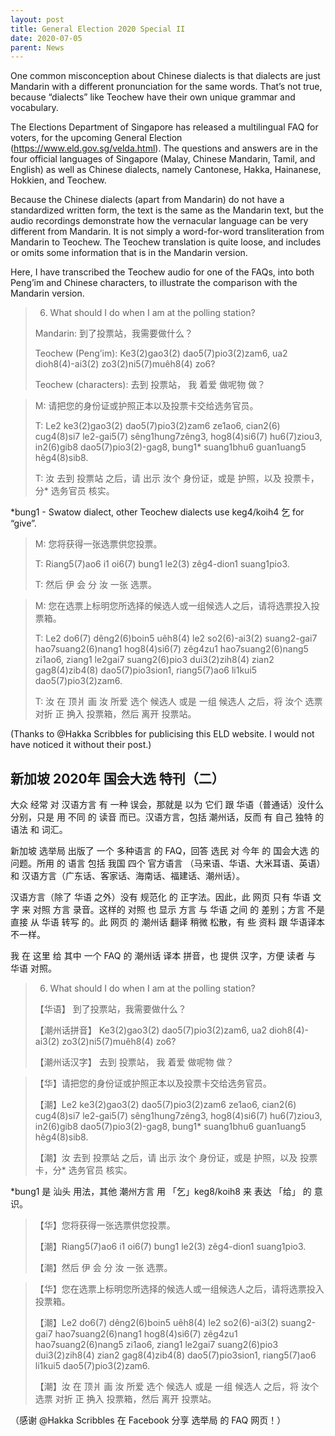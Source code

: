 ```yaml
---
layout: post
title: General Election 2020 Special II
date: 2020-07-05
parent: News
---
```


One common misconception about Chinese dialects is that dialects are just Mandarin with a different pronunciation for the same words. That’s not true, because “dialects” like Teochew have their own unique grammar and vocabulary.

The Elections Department of Singapore has released a multilingual FAQ for voters, for the upcoming General Election (https://www.eld.gov.sg/velda.html). The questions and answers are in the four official languages of Singapore (Malay, Chinese Mandarin, Tamil, and English) as well as Chinese dialects, namely Cantonese, Hakka, Hainanese, Hokkien, and Teochew.

Because the Chinese dialects (apart from Mandarin) do not have a standardized written form, the text is the same as the Mandarin text, but the audio recordings demonstrate how the vernacular language can be very different from Mandarin. It is not simply a word-for-word transliteration from Mandarin to Teochew. The Teochew translation is quite loose, and includes or omits some information that is in the Mandarin version.

Here, I have transcribed the Teochew audio for one of the FAQs, into both Peng’im and Chinese characters, to illustrate the comparison with the Mandarin version.

> 6. What should I do when I am at the polling station?
>
> Mandarin: 到了投票站，我需要做什么？
>
> Teochew (Peng’im): Ke3(2)gao3(2) dao5(7)pio3(2)zam6, ua2 dioh8(4)-ai3(2) zo3(2)ni5(7)muêh8(4) zo6?
>
> Teochew (characters): 去到 投票站， 我 着爱 做呢物 做？

> M: 请把您的身份证或护照正本以及投票卡交给选务官员。
>
> T: Le2 ke3(2)gao3(2) dao5(7)pio3(2)zam6 ze1ao6, cian2(6) cug4(8)si7 le2-gai5(7) sêng1hung7zêng3, hog8(4)si6(7) hu6(7)ziou3, in2(6)gib8 dao5(7)pio3(2)-gag8, bung1\* suang1bhu6 guan1uang5 hêg4(8)sib8.
>
> T: 汝 去到 投票站 之后，请 出示 汝个 身份证，或是 护照，以及 投票卡，分\* 选务官员 核实。

\*bung1 - Swatow dialect, other Teochew dialects use keg4/koih4 乞 for “give”.

> M: 您将获得一张选票供您投票。  
>
> T: Riang5(7)ao6 i1 oi6(7) bung1 le2(3) zêg4-dion1 suang1pio3.
>
> T: 然后 伊 会 分 汝 一张 选票。

> M: 您在选票上标明您所选择的候选人或一组候选人之后，请将选票投入投票箱。
>
> T: Le2 do6(7) dêng2(6)boin5 uêh8(4) le2 so2(6)-ai3(2) suang2-gai7 hao7suang2(6)nang1 hog8(4)si6(7) zêg4zu1 hao7suang2(6)nang5 zi1ao6, ziang1 le2gai7 suang2(6)pio3 dui3(2)zih8(4) zian2 gag8(4)zib4(8) dao5(7)pio3sion1, riang5(7)ao6 li1kui5 dao5(7)pio3(2)zam6.
>
> T: 汝 在 顶爿 画 汝 所爱 选个 候选人 或是 一组 候选人 之后，将 汝个 选票 对折 正 捔入 投票箱，然后 离开 投票站。

(Thanks to \@Hakka Scribbles for publicising this ELD website. I would not have noticed it without their post.)

## 新加坡 2020年 国会大选 特刊（二）

大众 经常 对 汉语方言 有 一种 误会，那就是 以为 它们 跟 华语（普通话）没什么 分别，只是 用 不同 的 读音 而已。汉语方言，包括 潮州话，反而 有 自己 独特 的 语法 和 词汇。

新加坡 选举局 出版了 一个 多种语言 的 FAQ，回答 选民 对 今年 的 国会大选 的 问题。所用 的 语言 包括 我国 四个 官方语言 （马来语、华语、大米耳语、英语）和 汉语方言（广东话、客家话、海南话、福建话、潮州话）。

汉语方言（除了 华语 之外）没有 规范化 的 正字法。因此，此 网页 只有 华语 文字 来 对照 方言 录音。这样的 对照 也 显示 方言 与 华语 之间 的 差别；方言 不是 直接 从 华语 转写 的。此 网页 的 潮州话 翻译 稍微 松散，有 些 资料 跟 华语译本 不一样。

我 在 这里 给 其中 一个 FAQ 的 潮州话 译本 拼音，也 提供 汉字，方便 读者 与 华语 对照。

> 6. What should I do when I am at the polling station?
>
> 【华语】 到了投票站，我需要做什么？
>
> 【潮州话拼音】 Ke3(2)gao3(2) dao5(7)pio3(2)zam6, ua2 dioh8(4)-ai3(2) zo3(2)ni5(7)muêh8(4) zo6?
>
> 【潮州话汉字】 去到 投票站， 我 着爱 做呢物 做？

> 【华】请把您的身份证或护照正本以及投票卡交给选务官员。
>
> 【潮】Le2 ke3(2)gao3(2) dao5(7)pio3(2)zam6 ze1ao6, cian2(6) cug4(8)si7 le2-gai5(7) sêng1hung7zêng3, hog8(4)si6(7) hu6(7)ziou3, in2(6)gib8 dao5(7)pio3(2)-gag8, bung1\* suang1bhu6 guan1uang5 hêg4(8)sib8.
>
> 【潮】汝 去到 投票站 之后，请 出示 汝个 身份证，或是 护照，以及 投票卡，分\* 选务官员 核实。

\*bung1 是 汕头 用法，其他 潮州方言 用 「乞」keg8/koih8 来 表达 「给」 的 意识。

> 【华】您将获得一张选票供您投票。  
>
> 【潮】Riang5(7)ao6 i1 oi6(7) bung1 le2(3) zêg4-dion1 suang1pio3.
>
> 【潮】然后 伊 会 分 汝 一张 选票。

> 【华】您在选票上标明您所选择的候选人或一组候选人之后，请将选票投入投票箱。
>
> 【潮】Le2 do6(7) dêng2(6)boin5 uêh8(4) le2 so2(6)-ai3(2) suang2-gai7 hao7suang2(6)nang1 hog8(4)si6(7) zêg4zu1 hao7suang2(6)nang5 zi1ao6, ziang1 le2gai7 suang2(6)pio3 dui3(2)zih8(4) zian2 gag8(4)zib4(8) dao5(7)pio3sion1, riang5(7)ao6 li1kui5 dao5(7)pio3(2)zam6.
>
> 【潮】汝 在 顶爿 画 汝 所爱 选个 候选人 或是 一组 候选人 之后，将 汝个 选票 对折 正 捔入 投票箱，然后 离开 投票站。

（感谢 \@Hakka Scribbles 在 Facebook 分享 选举局 的 FAQ 网页！）
